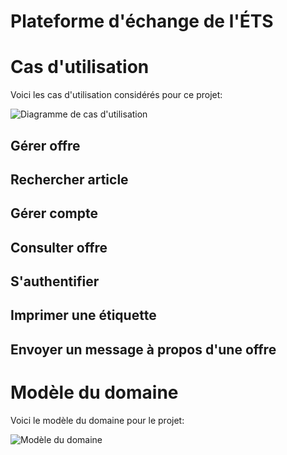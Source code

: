 # Plateforme d'échange de l'ÉTS

# Cas d'utilisation

Voici les cas d'utilisation considérés pour ce projet:

![Diagramme de cas d'utilisation](http://www.plantuml.com/plantuml/proxy?fmt=svg&src=https://raw.githubusercontent.com/fuhrmanator/gti792-peets/master/OOAD/usecase.puml&0)

## Gérer offre

## Rechercher article

## Gérer compte

## Consulter offre

## S'authentifier

## Imprimer une étiquette

## Envoyer un message à propos d'une offre

# Modèle du domaine

Voici le modèle du domaine pour le projet:

![Modèle du domaine](http://www.plantuml.com/plantuml/proxy?fmt=svg&src=https://raw.githubusercontent.com/fuhrmanator/gti792-peets/master/OOAD/mdd.puml)
